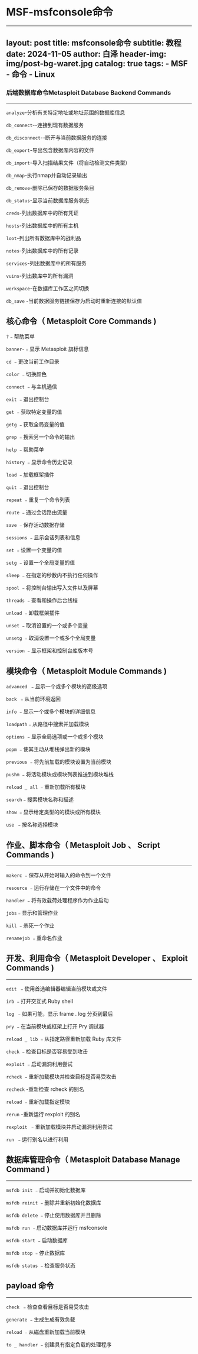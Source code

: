# MSF-msfconsole命令
---
layout:     post
title:      msfconsole命令
subtitle:   教程
date:       2024-11-05
author:     白泽
header-img: img/post-bg-waret.jpg
catalog: true
tags:
    - MSF
    - 命令
    - Linux
---

### 后端数据库命令Metasploit Database Backend Commands

<hr>

`analyze`-分析有关特定地址或地址范围的数据库信息

`db_connect`--连接到现有数据服务

`db_disconnect`--断开与当前数据服务的连接

`db_export`-导出包含数据库内容的文件

`db_import`-导入扫描结果文件（将自动检测文件类型）

`db_nmap`-执行nmap并自动记录输出

`db_remove`-删除已保存的数据服务条目

`db_status`-显示当前数据库服务状态

`creds`-列出数据库中的所有凭证

`hosts`-列出数据库中的所有主机

`loot`-列出所有数据库中的战利品

`notes`-列出数据库中的所有记录

`services`-列出数据库中的所有服务

`vuins`-列出数库中的所有漏洞

`workspace`-在数据库工作区之间切换

`db_save` -当前数据服务链接保存为启动时重新连接的默认值

## 核心命令（ Metasploit Core Commands )

`?`﹣帮助菜单

`banner`-﹣显示 Metasploit 旗标信息

`cd` ﹣更改当前工作目录

`color` ﹣切换颜色

`connect` ﹣与主机通信

`exit` ﹣退出控制台

`get` ﹣获取特定变量的值

`getg` ﹣获取全局变量的值

`grep` ﹣搜索另一个命令的输出

`help` ﹣帮助菜单

`history` ﹣显示命令历史记录

`load` ﹣加载框架插件

`quit` ﹣退出控制台

`repeat` ﹣重复一个命令列表

`route` ﹣通过会话路由流量 

`save` ﹣保存活动数据存储 

`sessions` ﹣显示会话列表和信息

`set` ﹣设置一个变量的值

`setg` ﹣设置一个全局变量的值

`sleep` ﹣在指定的秒数内不执行任何操作

`spool` ﹣将控制台输出写入文件以及屏幕

`threads` ﹣查看和操作后台线程 

`unload` ﹣卸载框架插件

 `unset` ﹣取消设置的一个或多个变量 

`unsetg` ﹣取消设置一个或多个全局变量 

`version` ﹣显示框架和控制台库版本号

## 模块命令（ Metasploit Module Commands )

`advanced `﹣显示一个或多个模块的高级选项

`back `﹣从当前环境返回

`info` ﹣显示一个或多个模块的详细信息 

`loadpath`﹣从路径中搜索并加载模块 

`options` ﹣显示全局选项或一个或多个模块 

`popm` ﹣使其主动从堆栈弹出新的模块

`previous` ﹣将先前加载的模块设置为当前模块 

`pushm` ﹣将活动模块或模块列表推送到模块堆栈

`reload _ all` ﹣重新加载所有模块

`search`﹣搜索模块名称和描述

`show` ﹣显示给定类型的的模块或所有模块

`use `﹣按名称选择模块

## 作业、脚本命令（ Metasploit Job 、 Script Commands )

<hr>

`makerc` ﹣保存从开始时输入的命令到一个文件 

`resource` ﹣运行存储在一个文件中的命令 

`handler` ﹣将有效载荷处理程序作为作业启动 

`jobs`﹣显示和管理作业

`kill` ﹣杀死一个作业

`renamejob` ﹣重命名作业

## 开发、利用命令（ Metasploit Developer 、 Exploit Commands )

<hr>

`edit `﹣使用首选编辑器编辑当前模块或文件

`irb` ﹣打开交互式 Ruby shell 

`log `﹣如果可能，显示 frame . log 分页到最后

`pry` ﹣在当前模块或框架上打开 Pry 调试器

`reload _ lib` ﹣从指定路径重新加载 Ruby 库文件

`check` ﹣检查目标是否容易受到攻击

`exploit` ﹣启动漏洞利用尝试

`rcheck` ﹣重新加载模块并检查目标是否易受攻击

`recheck` -重新检查 rcheck 的别名

`reload` ﹣重新加载指定模块

`rerun`  -重新运行 rexploit 的别名

`rexploit `﹣重新加载模块并启动漏洞利用尝试

`run `﹣运行别名以进行利用

## 数据库管理命令（ Metasploit Database Manage Command )

<hr>

`msfdb init` ﹣启动并初始化数据库

`msfdb reinit` ﹣删除并重新初始化数据库 

`msfdb delete` ﹣停止使用数据库并且删除

`msfdb run` ﹣启动数据库并运行 msfconsole 

`msfdb start` ﹣启动数据库

`msfdb stop` ﹣停止数据库

`msfdb status` ﹣检查服务状态

##  payload 命令

<hr>

`check `﹣检查查看目标是否易受攻击

`generate` ﹣生成生成有效负载

`reload` ﹣从磁盘重新加载当前模块

`to _ handler` ﹣创建具有指定负载的处理程序